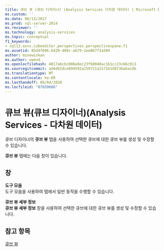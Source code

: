 ```yaml
---
title: 큐브 뷰 (큐브 디자이너) (Analysis Services 다차원 데이터) | Microsoft Docs
ms.custom: ''
ms.date: 06/13/2017
ms.prod: sql-server-2014
ms.reviewer: ''
ms.technology: analysis-services
ms.topic: conceptual
f1_keywords:
- sql12.asvs.cubeeditor.perspectives.perspectivespane.f1
ms.assetid: 85d4f696-b429-409c-a679-2ee867f3a589
author: minewiskan
ms.author: owend
ms.openlocfilehash: 4017a6cbc086e8ec23f9d040ac1b1cc23c66c913
ms.sourcegitcommit: ad4d92dce894592a259721a1571b1d8736abacdb
ms.translationtype: MT
ms.contentlocale: ko-KR
ms.lasthandoff: 08/04/2020
ms.locfileid: "87659686"
---
```

# <a name="perspectives-cube-designer-analysis-services---multidimensional-data"></a>큐브 뷰(큐브 디자이너)(Analysis Services - 다차원 데이터)
  큐브 디자이너의 **큐브 뷰** 탭을 사용하여 선택한 큐브에 대한 큐브 뷰를 생성 및 수정할 수 있습니다.  
  
 **큐브 뷰** 탭에는 다음 창이 있습니다.  
  
## <a name="panes"></a>창  
 **도구 모음**  
 도구 모음을 사용하여 탭에서 일반 동작을 수행할 수 있습니다.  
  
 **큐브 뷰 세부 정보**  
 **큐브 뷰 세부 정보** 창을 사용하여 선택한 큐브에 대한 큐브 뷰를 생성 및 수정할 수 있습니다.  
  
## <a name="see-also"></a>참고 항목  
 [큐브 뷰](multidimensional-models-olap-logical-cube-objects/perspectives.md)  
  
  
